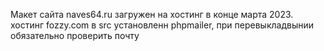 Макет сайта naves64.ru загружен на хостинг в конце марта 2023. хостинг fozzy.com
в src установленн phpmailer, при перевыкладвынии обязательно проверить почту
